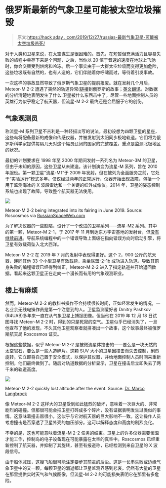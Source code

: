 # 俄罗斯最新的气象卫星可能被太空垃圾摧毁

> 原文:[https://hack aday . com/2019/12/27/russias-最新气象卫星-可能被太空垃圾杀死/](https://hackaday.com/2019/12/27/russias-newest-weather-satellite-may-have-be-killed-by-space-junk/)

对于人类和卫星来说，在太空谋生是很困难的。首先，在短暂但充满活力且容易失败的旅程中幸存下来是个问题，之后，当你以 20 倍于音速的速度在地球上飞驰时，你会交替受到烘烤和冷冻。后一个事实由于一大群太空垃圾而变得更加危险，这些垃圾既有自然的，也有人造的，它们伴随着你呼啸而过，等待着引发事故。

一次这样的事故显然导致了俄罗斯气象卫星的提前报废。就在发射几个月后，Meteor-M 2-2 遭遇了突然的轨道异常([链接](https://www.roscosmos.ru/27891/)到俄罗斯的故事；[英文翻译](https://translate.google.com/translate?sl=ru&tl=en&u=https%3A%2F%2Fwww.roscosmos.ru%2F27891%2F)。对数据的分析清楚地表明发生了什么:卫星被什么东西击中了，尽管一些地面控制人员的英雄行为似乎稳定了航天器，但流星-M 2-2 最终还是会屈服于它的创伤。

## 气象观测员

称流星-M 系列卫星不吉利是一种轻描淡写的说法。最初设想为四颗卫星的星座，这些鸟将配备最新的成像和传感仪器，并被发射到太阳同步极地轨道。它们将为俄罗斯科学家提供每隔几天对这个幅员辽阔的国家的完整覆盖，重点是监测北极地区的状况。

最初的计划要求在 1998 年至 2000 年期间发射一系列名为 Meteor-3M 的卫星，但由于未知的原因，这些卫星从未建造。该计划演变为流星-M 系列，旨在 2010 年服役。第一颗卫星“流星-M1”于 2009 年发射，但在被列为全面服务之前，它处于“实验运行”模式多年。仅仅经过两年的正常运行，仪器开始出现故障，包括一个用于监测海冰的 X 波段雷达和一个关键的红外成像仪。2014 年，卫星的姿态控制系统也出现了故障，导致整个航天器无法使用。

[![](../Images/bedc487119cc852db39e7b309b1e7c5e.png)](https://hackaday.com/wp-content/uploads/2019/12/rotiation_4508830052_1.jpg)

Meteor-M 2-2 being integrated into its fairing in June 2019\. Source: Roscosmos via [RussianSpaceWeb.com](http://www.russianspaceweb.com/meteor-m2-2.html)

为了解决仪器的一些缺陷，设计了一个改进的卫星系列----流星-M2 系列。其中的第一颗，Meteor-M 2-1，于 2017 年 11 月到达东方宇宙基地的发射台，但[没有继续前进](http://www.russianspaceweb.com/meteor-m2-1.html)。导航系统编程中的一个错误导致上面级在指向错误方向时启动引擎，将卫星有效载荷坠入北大西洋。

Meteor-M 2-2 在 2019 年 7 月的发射中表现得更好。这个 2，900 公斤的航天器，连同其他 33 个小型卫星有效载荷，乘坐联盟-2-1b 成功进入轨道。导致其前身失败的编程错误已经得到纠正，Meteor-M 2-2 进入了指定轨道并开始返回数据。看起来这颗卫星正在走向一个漫长而有用的气象观测职业。

## 楼上有麻烦

然而，Meteor-M 2-2 的教科书操作不会持续很长时间，正如经常发生的情况，一名业余无线电操作员是第一个注意到的人。卫星监测爱好者 Dmitry Pashkov (R4UAB)多年来一直在从气象卫星上捕捉图像。但当他在 2019 年 12 月 18 日试图寻找 Meteor-M 2-2 时，得到的只是死寂的空气。卫星似乎已经消失了，一旦他宣布了他的发现，不久其他卫星观察者就拼凑出一个故事，这个故事最终被俄罗斯航天局 Roscosmos 证实。

根据这些数据，似乎 Meteor-M 2-2 是被微流星体撞击的——要么是一块天然的太空岩石，要么是一些人造碎片。这颗 SUV 大小的卫星因撞击而失去控制，剧烈旋转。它立即将自己置于安全模式，以保护其仪器，并给地面控制人员时间来重新控制，他们最终做到了。随后对轨道数据的分析显示，卫星在撞击后立即失去了两千米的轨道高度。

[![](../Images/dbd761e803ea32c6473523e41da92251.png)](https://hackaday.com/wp-content/uploads/2019/12/meteor-orbital-data.png)

Meteor-M 2-2 quickly lost altitude after the event. Source: [Dr. Marco Langbroek](https://twitter.com/Marco_Langbroek/status/1210224266593128461)

像 Meteor-M 2-2 这样大的卫星受到如此猛烈的破坏，意味着一次巨大的、非常剧烈的碰撞。但那很可能会把卫星打碎成多个碎片，没有证据表明发生过类似的事情。这意味着撞击器很小，这似乎与它对航天器的巨大影响不一致。这让操作人员考虑撞击是否穿透了卫星外壳的加压部分。这可以解释态度和高度的剧烈变化。

不幸的是，这也可能意味着流星-M 2-2 任务的结束。卫星上的许多仪器需要恒温才能工作，控制鸟的电子设备现在可能暴露在太空的真空中。Roscosmos 已经重新控制了航天器，并抑制了其旋转，甚至有报道称，已经检测到来自卫星的 X 波段信号。

由于船体减压，这艘飞船很可能注定要步其前辈的后尘。这是一长串失败或边缘气象卫星中的又一颗，每颗卫星的消逝都让卫星监测界感到悲哀。仍然有大量的卫星在那里提供实时天气和气候图像，但流星-M 2-2 的可能损失表明它在那里有多危险。